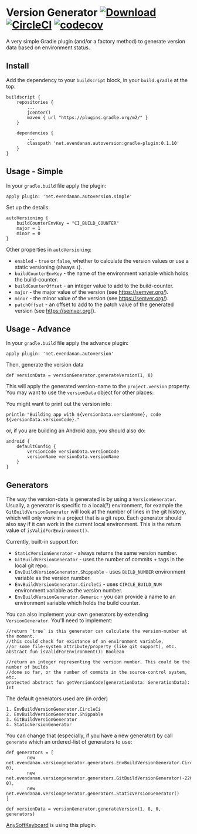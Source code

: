 # Version Generator [![Download](https://api.bintray.com/packages/menny/net.evendanan.autoversion/gradle-plugin/images/download.svg)](https://bintray.com/menny/net.evendanan.autoversion/gradle-plugin/_latestVersion) [![CircleCI](https://circleci.com/gh/menny/GradleVersion/tree/master.svg?style=svg)](https://circleci.com/gh/menny/GradleVersion/tree/master) [![codecov](https://codecov.io/gh/menny/GradleVersion/branch/master/graph/badge.svg)](https://codecov.io/gh/menny/GradleVersion)

A very simple Gradle plugin (and/or a factory method) to generate
version data based on environment status.

## Install

Add the dependency to your `buildscript` block, in your `build.gradle` at the top:

	buildscript {
        repositories {
            ...
            jcenter()
            maven { url "https://plugins.gradle.org/m2/" }
        }
    
        dependencies {
            ...
            classpath 'net.evendanan.autoversion:gradle-plugin:0.1.10'
        }
    }

## Usage - Simple

In your `gradle.build` file apply the plugin:

    apply plugin: 'net.evendanan.autoversion.simple'

Set up the details:

    autoVersioning {
        buildCounterEnvKey = "CI_BUILD_COUNTER"
        major = 1
        minor = 0
    }

Other properties in `autoVersioning`:

 * `enabled` - `true` or `false`, whether to calculate the version values or use a static versioning (always `1`). 
 * `buildCounterEnvKey` - the name of the environment variable which holds the build-counter.
 * `buildCounterOffset` - an integer value to add to the build-counter.
 * `major` - the major value of the version (see https://semver.org/).
 * `minor` - the minor value of the version (see https://semver.org/).
 * `patchOffset` - an offset to add to the patch value of the generated version (see https://semver.org/).


## Usage - Advance

In your `gradle.build` file apply the advance plugin:

    apply plugin: 'net.evendanan.autoversion'
    
Then, generate the version data

    def versionData = versionGenerator.generateVersion(1, 8)
    
This will apply the generated version-name to the `project.version` property.
You may want to use the `versionData` object for other places:

You might want to print out the version info:

    println "Building app with ${versionData.versionName}, code ${versionData.versionCode}."

or, if you are building an Android app, you should also do:

    android {
        defaultConfig {
            versionCode versionData.versionCode
            versionName versionData.versionName
        }
    }
    
## Generators
The way the version-data is generated is by using a `VersionGenerator`. Usually, a generator is specific to a local(?) environment, for example
the `GitBuildVersionGenerator` will look at the number of lines in the git history, which will only work in a project that is a git repo.
Each generator should also say if it can work in the current local environment. This is the return value of `isValidForEnvironment()`.

Currently, built-in support for:
 
 *  `StaticVersionGenerator` - always returns the same version number.
 *  `GitBuildVersionGenerator` - uses the number of commits + tags in the local git repo.
 *  `EnvBuildVersionGenerator.Shippable` - uses `BUILD_NUMBER` environment variable as the version number.
 *  `EnvBuildVersionGenerator.CircleCi` - uses `CIRCLE_BUILD_NUM` environment variable as the version number.
 *  `EnvBuildVersionGenerator.Generic` - you can provide a name to an environment variable which holds the build counter.
 
You can also implement your own generators by extending `VersionGenerator`. You'll need to implement:

    //return `true` is this generator can calculate the version-number at the moment.
    //this could check for existance of an environment variable,
    //or some file-system attribute/property (like git support), etc.
    abstract fun isValidForEnvironment(): Boolean
    
    //return an integer representing the version number. This could be the number of builds
    //done so far, or the number of commits in the source-control system, etc.
    protected abstract fun getVersionCode(generationData: GenerationData): Int

The default generators used are (in order)

    1. EnvBuildVersionGenerator.CircleCi
    2. EnvBuildVersionGenerator.Shippable
    3. GitBuildVersionGenerator
    4. StaticVersionGenerator
    
You can change that (especially, if you have a new generator) by call `generate` which an ordered-list of generators
 to use:
 
    def generators = [
            new net.evendanan.versiongenerator.generators.EnvBuildVersionGenerator.CircleCi(1650, 0),
            new net.evendanan.versiongenerator.generators.GitBuildVersionGenerator(-2268, 0),
            new net.evendanan.versiongenerator.generators.StaticVersionGenerator()
    ]
    
    def versionData = versionGenerator.generateVersion(1, 8, 0, generators)
    
[AnySoftKeyboard](https://github.com/AnySoftKeyboard/AnySoftKeyboard/blob/master/app/build.gradle) is using this plugin.

